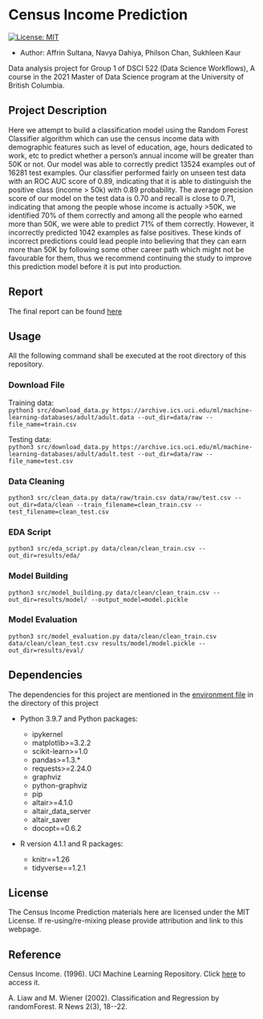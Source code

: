 # Census Income Prediction

[![License: MIT](https://img.shields.io/badge/License-MIT-yellow.svg)](https://opensource.org/licenses/MIT)

-   Author: Affrin Sultana, Navya Dahiya, Philson Chan, Sukhleen Kaur

Data analysis project for Group 1 of DSCI 522 (Data Science Workflows), A course in the 2021 Master of Data Science program at the University of British Columbia.

## Project Description

Here we attempt to build a classification model using the Random Forest Classifier algorithm which can use the census income data with demographic features such as level of education, age, hours dedicated to work, etc to predict whether a person’s annual income will be greater than 50K or not. Our model was able to correctly predict 13524 examples out of 16281 test examples. Our classifier performed fairly on unseen test data with an ROC AUC score of 0.89, indicating that it is able to distinguish the positive class (income > 50k) with 0.89 probability. The average precision score of our model on the test data is 0.70 and recall is close to 0.71, indicating that among the people whose income is actually >50K, we identified 70% of them correctly and among all the people who earned more than 50K, we were able to predict 71% of them correctly. However, it incorrectly predicted 1042 examples as false positives. These kinds of incorrect predictions could lead people into believing that they can earn more than 50K by following some other career path which might not be favourable for them, thus we recommend continuing the study to improve this prediction model before it is put into production.


## Report
The final report can be found [here](https://htmlpreview.github.io/?https://github.com/UBC-MDS/census-income-prediction/blob/main/doc/report.html)

## Usage

All the following command shall be executed at the root directory of this repository.

### Download File

Training data:  
```python3 src/download_data.py https://archive.ics.uci.edu/ml/machine-learning-databases/adult/adult.data --out_dir=data/raw --file_name=train.csv``` 

Testing data:  
```python3 src/download_data.py https://archive.ics.uci.edu/ml/machine-learning-databases/adult/adult.test --out_dir=data/raw --file_name=test.csv```

### Data Cleaning

```python3 src/clean_data.py data/raw/train.csv data/raw/test.csv --out_dir=data/clean --train_filename=clean_train.csv --test_filename=clean_test.csv```

### EDA Script
```python3 src/eda_script.py data/clean/clean_train.csv --out_dir=results/eda/```

### Model Building
```python3 src/model_building.py data/clean/clean_train.csv --out_dir=results/model/ --output_model=model.pickle```

### Model Evaluation
```python3 src/model_evaluation.py data/clean/clean_train.csv data/clean/clean_test.csv results/model/model.pickle --out_dir=results/eval/```

## Dependencies
The dependencies for this project are mentioned in the [environment file](https://github.com/UBC-MDS/census-income-prediction/blob/main/census-income.yaml) in the directory of this project

-   Python 3.9.7 and Python packages:

      - ipykernel
      - matplotlib>=3.2.2
      - scikit-learn>=1.0
      - pandas>=1.3.*
      - requests>=2.24.0
      - graphviz
      - python-graphviz
      - pip
      - altair>=4.1.0
      - altair_data_server
      - altair_saver
      - docopt==0.6.2

-   R version 4.1.1 and R packages:

    -   knitr==1.26
    -   tidyverse==1.2.1

## License

The Census Income Prediction materials here are licensed under the MIT License. If re-using/re-mixing please provide attribution and link to this webpage.

## Reference
Census Income. (1996). UCI Machine Learning Repository. Click [here](https://archive-beta.ics.uci.edu/ml/datasets/census+income) to access it.

A. Liaw and M. Wiener (2002). Classification and Regression by randomForest. R News 2(3), 18--22.
